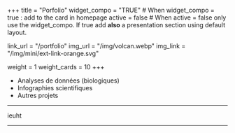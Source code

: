 +++
title = "Porfolio"
widget_compo = "TRUE" # When widget_compo = true : add to the card in homepage
active = false #  When active = false only use the widget_compo. If true add **also** a presentation section using default layout.


link_url = "/portfolio"
img_url = "/img/volcan.webp"
img_link = "/img/mini/ext-link-orange.svg"

weight = 1
weight_cards = 10
+++

- Analyses de données (biologiques)
- Infographies scientifiques
- Autres projets
  
---

ieuht

---